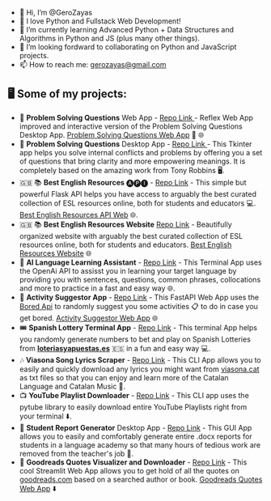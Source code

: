 - 👋 Hi, I’m @GeroZayas
- 👀 I love Python and Fullstack Web Development!
- 🌱 I’m currently learning Advanced Python + Data Structures and Algorithms in Python and JS (plus many other things).
- 💞️ I’m looking fordward to collaborating on Python and JavaScript projects.
- 📫 How to reach me: gerozayas@gmail.com

## 🖥️ Some of my projects:
- 🧠 **Problem Solving Questions** Web App - [Repo Link ](https://github.com/GeroZayas/TR-ProblemSolvingQuestions-Reflex) - Reflex Web App improved and interactive version of the Problem Solving Questions Desktop App. [Problem Solving Questions Web App](https://problemsolving.reflex.run/) 🔧 🌐
- 🧠 **Problem Solving Questions** Desktop App - [Repo Link ](https://github.com/GeroZayas/Problem-Solving-Questions-GUI) - This Tkinter app helps you solve internal conflicts and problems by offering you a set of questions that bring clarity and more empowering meanings. It is completely based on the amazing work from Tony Robbins 🖥️.
- 🇬🇧 📚 **Best English Resources** 🅐🅟🅘 - [Repo Link](https://github.com/GeroZayas/Best-English-Resources-API) - This simple but powerful Flask API helps you have access to arguably the best curated collection of ESL resources online, both for students and educators 💻. [Best English Resources API Web](https://best-english-resources-api.onrender.com/) 🌐.
- 🇬🇧 📚 **Best English Resources Website** [Repo Link](https://github.com/GeroZayas/Best-English-Resources) - Beautifully organized website with arguably the best curated collection of ESL resources online, both for students and educators. [Best English Resources Website](https://best-english-resources.pages.dev/) 🌐
- 🤖 **AI Language Learning Assistant** - [Repo Link](https://github.com/GeroZayas/OpenAI-Language-Learning-Assistant) - This Terminal App uses the OpenAi API to assisst you in learning your target language by providing you with sentences, questions, common phrases, collocations and more to practice in a fast and easy way 🌐.
- 🎲 **Activity Suggestor App** - [Repo Link](https://github.com/GeroZayas/FastAPI_Alpha_A_Suggest_Activity_Do_Not_Get_Bored) - This FastAPI Web App uses the [Bored Api](http://www.boredapi.com/) to randomly suggest you some activities 📋 to do in case you get bored. [Activity Suggestor Web App](https://activity-suggestor.onrender.com/) 🌐
- 🎟️ **Spanish Lottery Terminal App** - [Repo Link](https://github.com/GeroZayas/Spanish-Lottery-CLI) - This terminal App helps you randomly generate numbers to bet and play on Spanish Lotteries from [**loteriasyapuestas.es**](https://www.loteriasyapuestas.es/) 🇪🇸 in a fun and easy way 💻.
- 🎶 **Viasona Song Lyrics Scraper** - [Repo Link](https://github.com/GeroZayas/Viasona-Song-Lyrics-Scraper) - This CLI App allows you to easily and quickly download any lyrics you might want from [viasona.cat](https://www.viasona.cat/) as txt files so that you can enjoy and learn more of the Catalan Language and Catalan Music 📄.
- 📺 **YouTube Playlist Downloader** - [Repo Link](https://github.com/GeroZayas/Youtube-Playlist-Downloader) - This CLI app uses the pytube library to easily download entire YouTube Playlists right from your terminal ⬇️.
- 📝 **Student Report Generator** Desktop App - [Repo Link](https://github.com/GeroZayas/Student-Report-Generator) - This GUI App allows you to easily and comfortably generate entire .docx reports for students in a language academy so that many hours of tedious work are removed from the teacher's job 📄.
- 💬 **Goodreads Quotes Visualizer and Downloader** - [Repo Link](https://github.com/GeroZayas/Goodreads-Quotes-App-Streamlit) - This cool Streamlit Web App allows you to get hold of all the quotes on [goodreads.com](https://www.goodreads.com/) based on a searched author or book. [Goodreads Quotes Web App](https://goodreads-quotes.streamlit.app/) ⬇️




<!---
GeroZayas/GeroZayas is a ✨ special ✨ repository because its `README.md` (this file) appears on your GitHub profile.
You can click the Preview link to take a look at your changes.
--->
